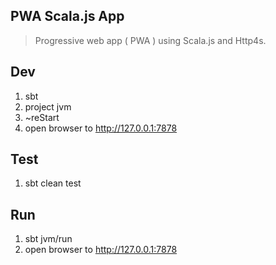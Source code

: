 PWA Scala.js App
----------------
>Progressive web app ( PWA ) using Scala.js and Http4s.

Dev
---
1. sbt
2. project jvm
3. ~reStart
4. open browser to http://127.0.0.1:7878

Test
----
1. sbt clean test

Run
---
1. sbt jvm/run
2. open browser to http://127.0.0.1:7878